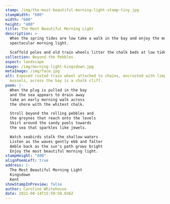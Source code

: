```yaml
---
stamp: /img/the-most-beautiful-morning-light-stamp-tiny.jpg
stampWidth: "600"
width: "600"
height: "400"
title: The Most Beautiful Morning Light
description: >-
  When the spring tides are low take a walk in the bay and enjoy the most
  spectacular morning light.

  Scaffold poles and old train wheels litter the chalk beds at low tides and have become home to various sea life. I have been told they are the remnants of old sea defences. 
collection: Beyond the Pebbles
aspect: landscape
image: /img/morning-light-kingsdown.jpg
metaImage: /img/face.jpg
alt: Exposed rusted train wheel attached to chains, encrusted with limpets and
  mussels, across the bay is a chalk cliff.
poem: |-
  When the plug is pulled in the bay 
  and the sea appears to drain away 
  take an early morning walk across 
  the shore with the whitest chalk.

  Stroll beyond the rolling pebbles and
  the groynes that reach onto the levels
  Skirt around the sandy pools towards
  the sea that sparkles like jewels.

  Watch seabirds stalk the shallow waters
  Listen as the waves gently ebb and falter
  Amble back as the sun's path grows bright
  Enjoy the most beautiful morning light.
stampHeight: "400"
alignPoemLeft: true
address: |-
  The Most Beautiful Morning Light
  Kingsdown
  Kent
showStampInPreview: false
author: Caroline Whitehouse
date: 2022-08-14T15:59:59.036Z
---
```

